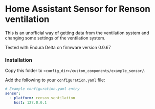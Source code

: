 
# Home Assistant Sensor for Renson ventilation

This is an unofficial way of getting data from the ventilation system and changing some settings of the ventilation system.

Tested with Endura Delta on firmware version 0.0.67

### Installation

Copy this folder to `<config_dir>/custom_components/example_sensor/`.

Add the following to your `configuration.yaml` file:

```yaml
# Example configuration.yaml entry
sensor:
  - platform: renson_ventilation
    host: 127.0.0.1
```
